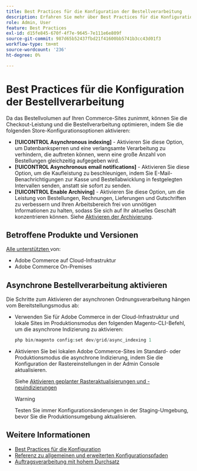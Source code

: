```yaml
---
title: Best Practices für die Konfiguration der Bestellverarbeitung
description: Erfahren Sie mehr über Best Practices für die Konfiguration, um die Leistung bei der Kasse und der Bestellverarbeitung zu verbessern.
role: Admin, User
feature: Best Practices
exl-id: d15fe845-670f-4f7e-9645-7e111e6e809f
source-git-commit: 987d65b52437fbd21f41600bb5741b3cc43d01f3
workflow-type: tm+mt
source-wordcount: '236'
ht-degree: 0%

---
```


# Best Practices für die Konfiguration der Bestellverarbeitung

Da das Bestellvolumen auf Ihren Commerce-Sites zunimmt, können Sie die Checkout-Leistung und die Bestellverarbeitung optimieren, indem Sie die folgenden Store-Konfigurationsoptionen aktivieren:

- **[!UICONTROL Asynchronous indexing]** - Aktivieren Sie diese Option, um Datenbanksperren und eine verlangsamte Verarbeitung zu verhindern, die auftreten können, wenn eine große Anzahl von Bestellungen gleichzeitig aufgegeben wird.
- **[!UICONTROL Asynchronous email notifications]** - Aktivieren Sie diese Option, um die Kaufleistung zu beschleunigen, indem Sie E-Mail-Benachrichtigungen zur Kasse und Bestellabwicklung in festgelegten Intervallen senden, anstatt sie sofort zu senden.
- **[!UICONTROL Enable Archiving]** - Aktivieren Sie diese Option, um die Leistung von Bestellungen, Rechnungen, Lieferungen und Gutschriften zu verbessern und Ihren Arbeitsbereich frei von unnötigen Informationen zu halten, sodass Sie sich auf Ihr aktuelles Geschäft konzentrieren können. Siehe [Aktivieren der Archivierung](https://experienceleague.adobe.com/de/docs/commerce-admin/stores-sales/order-management/orders/order-archive).

## Betroffene Produkte und Versionen

[Alle unterstützten ](../../../release/versions.md) von:

- Adobe Commerce auf Cloud-Infrastruktur
- Adobe Commerce On-Premises

## Asynchrone Bestellverarbeitung aktivieren

Die Schritte zum Aktivieren der asynchronen Ordnungsverarbeitung hängen vom Bereitstellungsmodus ab:

- Verwenden Sie für Adobe Commerce in der Cloud-Infrastruktur und lokale Sites im Produktionsmodus den folgenden Magento-CLI-Befehl, um die asynchrone Indizierung zu aktivieren:

  ```php
  php bin/magento config:set dev/grid/async_indexing 1
  ```

- Aktivieren Sie bei lokalen Adobe Commerce-Sites im Standard- oder Produktionsmodus die asynchrone Indizierung, indem Sie die Konfiguration der Rastereinstellungen in der Admin Console aktualisieren.

  Siehe [Aktivieren geplanter Rasteraktualisierungen und -neuindizierungen](https://experienceleague.adobe.com/docs/commerce-admin/stores-sales/order-management/orders/order-scheduled-operations.html?lang=de#enable-scheduled-grid-updates-and-reindexing)

  >[!WARNING]
  >
  >Testen Sie immer Konfigurationsänderungen in der Staging-Umgebung, bevor Sie die Produktionsumgebung aktualisieren.

## Weitere Informationen

- [Best Practices für die Konfiguration](../../../performance/configuration.md)
- [Referenz zu allgemeinen und erweiterten Konfigurationspfaden](../../../configuration/reference/config-reference-general.md)
- [Auftragsverarbeitung mit hohem Durchsatz](../../../performance/high-throughput-order-processing.md)
